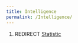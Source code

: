 ```yaml
---
title: Intelligence
permalink: /Intelligence/
---
```


1.  REDIRECT [Statistic](Statistic "wikilink")